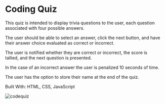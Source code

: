 # Coding Quiz
This quiz is intended to display trivia questions to the user, each question associated with four possible answers.

The user should be able to select an answer, click the next button, and have their answer choice evaluated as correct or incorrect. 

The user is notified whether they are correct or incorrect, the score is tallied, and the next question is presented.

In the case of an incorrect answer the user is penalized 10 seconds of time.

The user has the option to store their name at the end of the quiz.

Built With: HTML, CSS, JavaScript

![codequiz](https://user-images.githubusercontent.com/79176079/126213928-b3e6c740-1ea4-466b-abd4-55dab4effd22.PNG)
